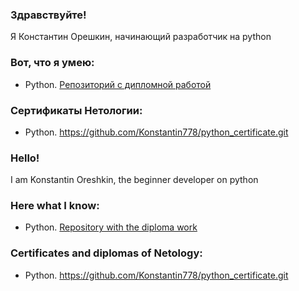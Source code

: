 ### Здравствуйте!

Я Константин Орешкин, начинающий разработчик на python

### Вот, что я умею:

* Python. [Репозиторий с дипломной работой](https://github.com/Konstantin778/vkinder_bot.git)

### Сертификаты Нетологии:

* Python. https://github.com/Konstantin778/python_certificate.git


### Hello!

I am Konstantin Oreshkin, the beginner developer on python

### Here what I know:

* Python. [Repository with the diploma work](https://github.com/Konstantin778/vkinder_bot.git)

### Certificates and diplomas of Netology:

* Python. https://github.com/Konstantin778/python_certificate.git

